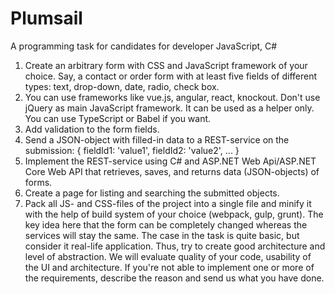 # Plumsail
A programming task for candidates for developer JavaScript, C#
1. Create an arbitrary form with CSS and JavaScript framework of your choice. Say, a contact or order form with at least five fields of different types: text, drop-down, date, radio, check box.
2. You can use frameworks like vue.js, angular, react, knockout. Don't use jQuery as main JavaScript framework. It can be used as a helper only. You can use TypeScript or Babel if you want.
3. Add validation to the form fields.
4. Send a JSON-object with filled-in data to a REST-service on the submission:
{
  fieldId1: 'value1',
  fieldId2: 'value2',
  ...
}
5. Implement the REST-service using C# and ASP.NET Web Api/ASP.NET Core Web API that retrieves, saves, and returns data (JSON-objects) of forms.
6. Create a page for listing and searching the submitted objects.
7. Pack all JS- and CSS-files of the project into a single file and minify it with the help of build system of your choice (webpack, gulp, grunt).
The key idea here that the form can be completely changed whereas the services will stay the same.
The case in the task is quite basic, but consider it real-life application. Thus, try to create good architecture and level of abstraction. We will evaluate quality of your code, usability of the UI and architecture.
If you're not able to implement one or more of the requirements, describe the reason and send us what you have done.
